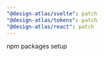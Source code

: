 ```yaml
---
"@design-atlas/svelte": patch
"@design-atlas/tokens": patch
"@design-atlas/react": patch
---
```


npm packages setup
